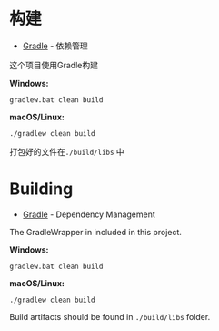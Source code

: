 # 构建

* [Gradle](https://gradle.org/) - 依赖管理

这个项目使用Gradle构建

**Windows:**

```
gradlew.bat clean build
```

**macOS/Linux:**

```
./gradlew clean build
```

打包好的文件在`./build/libs` 中

# Building

* [Gradle](https://gradle.org/) - Dependency Management

The GradleWrapper in included in this project.

**Windows:**

```
gradlew.bat clean build
```

**macOS/Linux:**

```
./gradlew clean build
```

Build artifacts should be found in `./build/libs` folder.